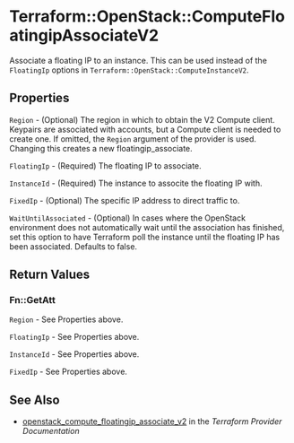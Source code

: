 # Terraform::OpenStack::ComputeFloatingipAssociateV2

Associate a floating IP to an instance. This can be used instead of the
`FloatingIp` options in `Terraform::OpenStack::ComputeInstanceV2`.

## Properties

`Region` - (Optional) The region in which to obtain the V2 Compute client.
Keypairs are associated with accounts, but a Compute client is needed to
create one. If omitted, the `Region` argument of the provider is used.
Changing this creates a new floatingip_associate.

`FloatingIp` - (Required) The floating IP to associate.

`InstanceId` - (Required) The instance to associte the floating IP with.

`FixedIp` - (Optional) The specific IP address to direct traffic to.

`WaitUntilAssociated` - (Optional) In cases where the OpenStack environment
does not automatically wait until the association has finished, set this
option to have Terraform poll the instance until the floating IP has been
associated. Defaults to false.


## Return Values

### Fn::GetAtt

`Region` - See Properties above.

`FloatingIp` - See Properties above.

`InstanceId` - See Properties above.

`FixedIp` - See Properties above.

## See Also

* [openstack_compute_floatingip_associate_v2](https://www.terraform.io/docs/providers/openstack/r/compute_floatingip_associate_v2.html) in the _Terraform Provider Documentation_